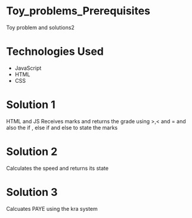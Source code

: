# Toy_problems_Prerequisites
Toy problem and solutions2
# Technologies Used 
- JavaScript
- HTML
- CSS

# Solution 1 
HTML and JS
Receives marks and returns the grade using >,< and = and also the if , else if and else to state the marks
# Solution 2 
Calculates the speed and returns its state
# Solution 3 
Calcuates PAYE using the kra system